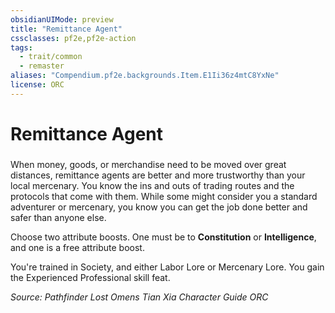 ```yaml
---
obsidianUIMode: preview
title: "Remittance Agent"
cssclasses: pf2e,pf2e-action
tags:
  - trait/common
  - remaster
aliases: "Compendium.pf2e.backgrounds.Item.E1Ii36z4mtC8YxNe"
license: ORC
---
```

# Remittance Agent

### 






When money, goods, or merchandise need to be moved over great distances, remittance agents are better and more trustworthy than your local mercenary. You know the ins and outs of trading routes and the protocols that come with them. While some might consider you a standard adventurer or mercenary, you know you can get the job done better and safer than anyone else.

Choose two attribute boosts. One must be to **Constitution** or **Intelligence**, and one is a free attribute boost.

You're trained in Society, and either Labor Lore or Mercenary Lore. You gain the Experienced Professional skill feat.

*Source: Pathfinder Lost Omens Tian Xia Character Guide*
*ORC*
